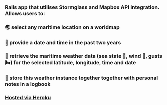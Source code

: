 ### Rails app that utilises Stormglass and Mapbox API integration. Allows users to:
### 🌏 select any maritime location on a worldmap
### 📆 provide a date and time in the past two years
### 🌅 retrieve the maritime weather data (sea state 🌊, wind 💨, gusts 🌬) for the selected latitude, longitude, time and date
### 📝 store this weather instance together together with personal notes in a logbook



### [Hosted via Heroku](https://www.trackmycruise.com)
